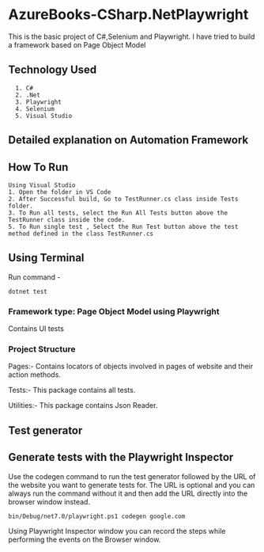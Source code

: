 # AzureBooks-CSharp.NetPlaywright
This is the basic project of C#,Selenium and Playwright. I have tried to build a framework based on Page Object Model

## Technology Used
```
  1. C#
  2. .Net
  3. Playwright 
  4. Selenium
  5. Visual Studio
```


## Detailed explanation on Automation Framework
## How To Run
```
Using Visual Studio
1. Open the folder in VS Code
2. After Successful build, Go to TestRunner.cs class inside Tests folder.
3. To Run all tests, select the Run All Tests button above the TestRunner class inside the code.
5. To Run single test , Select the Run Test button above the test method defined in the class TestRunner.cs
```

## Using Terminal
Run command - 
```
dotnet test
```

### Framework type: Page Object Model using Playwright

Contains  UI tests


### Project Structure

Pages:-
Contains locators of objects involved in pages of website and their action methods.

Tests:-
This package contains all tests.

Utilities:-
This package contains Json Reader.


## Test generator
## Generate tests with the Playwright Inspector

Use the codegen command to run the test generator followed by the URL of the website you want to generate tests for. The URL is optional and you can always run the command without it and then add the URL directly into the browser window instead.

```
bin/Debug/net7.0/playwright.ps1 codegen google.com
```
Using Playwright Inspector window you can record the steps while performing the events on the Browser window.
